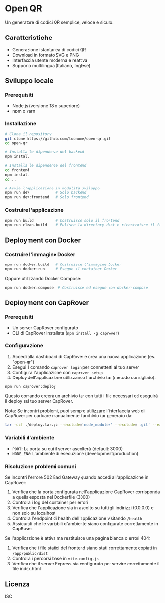 # Open QR

Un generatore di codici QR semplice, veloce e sicuro.

## Caratteristiche

- Generazione istantanea di codici QR
- Download in formato SVG e PNG
- Interfaccia utente moderna e reattiva
- Supporto multilingua (Italiano, Inglese)

## Sviluppo locale

### Prerequisiti

- Node.js (versione 18 o superiore)
- npm o yarn

### Installazione

```bash
# Clona il repository
git clone https://github.com/tuonome/open-qr.git
cd open-qr

# Installa le dipendenze del backend
npm install

# Installa le dipendenze del frontend
cd frontend
npm install
cd ..

# Avvia l'applicazione in modalità sviluppo
npm run dev            # Solo backend
npm run dev:frontend   # Solo frontend
```

### Costruire l'applicazione

```bash
npm run build          # Costruisce solo il frontend
npm run clean-build    # Pulisce la directory dist e ricostruisce il frontend
```

## Deployment con Docker

### Costruire l'immagine Docker

```bash
npm run docker:build   # Costruisce l'immagine Docker
npm run docker:run     # Esegue il container Docker
```

Oppure utilizzando Docker Compose:

```bash
npm run docker:compose  # Costruisce ed esegue con docker-compose
```

## Deployment con CapRover

### Prerequisiti

- Un server CapRover configurato
- CLI di CapRover installata (`npm install -g caprover`)

### Configurazione

1. Accedi alla dashboard di CapRover e crea una nuova applicazione (es. "open-qr")
2. Esegui il comando `caprover login` per connetterti al tuo server
3. Configura l'applicazione con `caprover setup`
4. Deploy dell'applicazione utilizzando l'archivio tar (metodo consigliato):

```bash
npm run caprover:deploy
```

Questo comando creerà un archivio tar con tutti i file necessari ed eseguirà il deploy sul tuo server CapRover.

Nota: Se incontri problemi, puoi sempre utilizzare l'interfaccia web di CapRover per caricare manualmente l'archivio tar generato da:

```bash
tar -czf ./deploy.tar.gz --exclude='node_modules' --exclude='.git' --exclude='frontend/node_modules' --exclude='frontend/dist' .
```

### Variabili d'ambiente

- `PORT`: La porta su cui il server ascolterà (default: 3000)
- `NODE_ENV`: L'ambiente di esecuzione (development/production)

### Risoluzione problemi comuni

Se incontri l'errore 502 Bad Gateway quando accedi all'applicazione in CapRover:

1. Verifica che la porta configurata nell'applicazione CapRover corrisponda a quella esposta nel Dockerfile (3000)
2. Controlla i log del container per errori
3. Verifica che l'applicazione sia in ascolto su tutti gli indirizzi (0.0.0.0) e non solo su localhost
4. Controlla l'endpoint di health dell'applicazione visitando `/health`
5. Assicurati che le variabili d'ambiente siano configurate correttamente in CapRover

Se l'applicazione è attiva ma restituisce una pagina bianca o errori 404:
1. Verifica che i file statici del frontend siano stati correttamente copiati in `/app/public/dist`
2. Controlla i percorsi base in `vite.config.js`
3. Verifica che il server Express sia configurato per servire correttamente il file index.html

## Licenza

ISC
